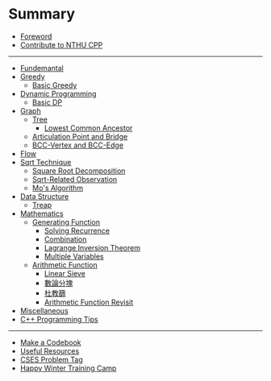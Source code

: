 # Summary

- [Foreword](others/foreword.md)
- [Contribute to NTHU CPP](others/contribution.md)

---

- [Fundemantal]()
- [Greedy](greedy/intro.md)
  - [Basic Greedy](greedy/basic.md)
- [Dynamic Programming]()
  - [Basic DP]()
- [Graph]()
  - [Tree]()
    - [Lowest Common Ancestor](graph/lca.md)
  - [Articulation Point and Bridge](graph/introduction_to_AP_bridge.md)
  - [BCC-Vertex and BCC-Edge](graph/introduction_to_BCC.md)
- [Flow]()
- [Sqrt Technique](sqrt/intro.md)
  - [Square Root Decomposition](sqrt/sqrt_decomposition.md)
  - [Sqrt-Related Observation]()
  - [Mo's Algorithm]()
- [Data Structure]()
  - [Treap](data_structure/treap.md)
- [Mathematics](math/intro.md)
  - [Generating Function](math/introduction_to_generating_function.md)
    - [Solving Recurrence](math/gf_recurrence.md)
    - [Combination](math/gf_combination.md)
    - [Lagrange Inversion Theorem](math/lagrange_inversion_theorem.md)
    - [Multiple Variables](math/gf_multiple_variables.md)
  - [Arithmetic Function](math/introduction_to_arithmetic_function.md)
    - [Linear Sieve](math/linear_sieve.md)
    - [數論分塊](math/sqrt_decomposition.md)
    - [杜教篩](math/du_sieve.md)
    - [Arithmetic Function Revisit](math/revisit_arithmetic_function.md)
- [Miscellaneous]()
- [C++ Programming Tips]()

---

- [Make a Codebook](others/codebook.md)
- [Useful Resources](others/useful_resources.md)
- [CSES Problem Tag]()
- [Happy Winter Training Camp](others/hwtc.md)
